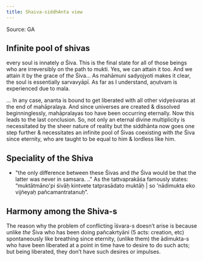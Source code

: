```yaml
---
title: Shaiva-siddhAnta view
---
```

Source: GA

## Infinite pool of shivas

every soul is innately *a* Śiva. This is the final state for all of those beings who are irreversibly on the path to mukti. Yes, we can attain it too. And we attain it by the grace of *the* Śiva... As mahāmuni sadyojyoti makes it clear, the soul is essentially sarvavyāpī. As far as I understand, aṇutvam is experienced due to mala.

... In any case, ananta is bound to get liberated with all other vidyeśvaras at the end of mahāpralaya. And since universes are created & dissolved beginninglessly, mahāpralayas too have been occurring eternally. Now this leads to the last conclusion. So, not only an eternal divine multiplicity is necessitated by the sheer nature of reality but the siddhānta now goes one step further & necessitates an infinite pool of Śivas coexisting with *the* Śiva since eternity, who are taught to be equal to him & lordless like him.

## Speciality of the Shiva
- "the only difference between these Śivas and *the* Śiva would be that the latter was never in samsara. .." As the tattvaprakāśa famously states: “muktātmāno'pi śivāḥ kintvete tatprasādato muktāḥ | so 'nādimukta eko vijñeyaḥ pañcamantratanuḥ”.

## Harmony among the Shiva-s
The reason why the problem of conflicting īśvara-s doesn’t arise is because unlike *the* Śiva who has been doing pañcakrtyāni (5 acts: creation, etc) spontaneously like breathing since eternity, (unlike them) the ādimukta-s who have been liberated at a point in time have to desire to do such acts; but being liberated, they don’t have such desires or impulses.
